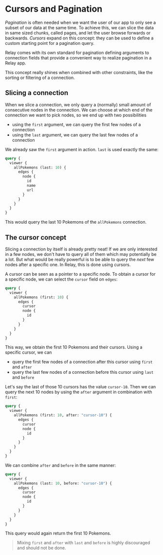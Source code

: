 # Cursors and Pagination

*Pagination* is often needed when we want the user of our app to only see a subset of our data at the same time. To achieve this, we can slice the data in same sized chunks, called pages, and let the user browse forwards or backwards. *Cursors* expand on this concept: they can be used to define a custom starting point for a pagination query.

Relay comes with its own standard for pagination defining arguments to connection fields that provide a convenient way to realize pagination in a Relay app.

This concept really shines when combined with other constraints, like the sorting or filtering of a connection.

## Slicing a connection

When we slice a connection, we only query a (normally) small amount of consecutive nodes in the connection. We can choose at which end of the connection we want to pick nodes, so we end up with two possibilities

* using the `first` argument, we can query the first few nodes of a connection
* using the `last` argument, we can query the last few nodes of a connection

We already saw the `first` argument in action. `last` is used exactly the same:

```graphql
query {
  viewer {
    allPokemons (last: 10) {
      edges {
        node {
          id
          name
          url
        }
      }
    }
  }
}
```

This would query the last 10 Pokemons of the `allPokemons` connection.

## The cursor concept

Slicing a connection by itself is already pretty neat! If we are only interested in a few nodes, we don't have to query all of them which may potentially be a lot. But what would be really powerful is to be able to query the *next* few nodes after a specific one. In Relay, this is done using cursors.

A cursor can be seen as a pointer to a specific node. To obtain a cursor for a specific node, we can select the `cursor` field on `edges`:
```graphql
query {
  viewer {
    allPokemons (first: 10) {
      edges {
        cursor
        node {
          id
        }
      }
    }
  }
}
```

This way, we obtain the first 10 Pokemons and their cursors. Using a specific cursor, we can

* query the first few nodes of a connection after this cursor using `first` and `after`
* query the last few nodes of a connection before this cursor using `last` and `before`

Let's say the last of those 10 cursors has the value `cursor-10`. Then we can query the next 10 nodes by using the `after` argument in combination with `first`:
```graphql
query {
  viewer {
    allPokemons (first: 10, after: "cursor-10") {
      edges {
        cursor
        node {
          id
        }
      }
    }
  }
}
```

We can combine `after` and `before` in the same manner:
```graphql
query {
  viewer {
    allPokemons (last: 10, before: "cursor-10") {
      edges {
        cursor
        node {
          id
        }
      }
    }
  }
}
```

This query would again return the first 10 Pokemons.

> Mixing `first` and `after` with `last` and `before` is highly discouraged and should not be done.
